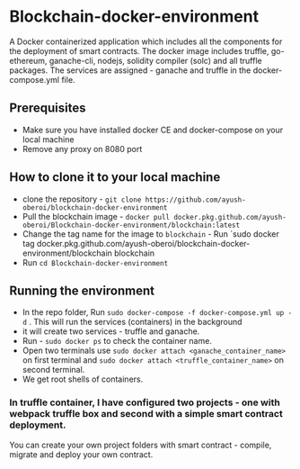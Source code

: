 # Blockchain-docker-environment

A Docker containerized application which includes all the components for the deployment of smart contracts. 
The docker image includes truffle, go-ethereum, ganache-cli, nodejs, solidity compiler (solc) and all truffle packages.
The services are assigned - ganache and truffle in the docker-compose.yml file.

## Prerequisites

- Make sure you have installed docker CE and docker-compose on your local machine
- Remove any proxy on 8080 port


## How to clone it to your local machine

- clone the repository - `git clone https://github.com/ayush-oberoi/blockchain-docker-environment`
- Pull the blockchain image - `docker pull docker.pkg.github.com/ayush-oberoi/Blockchain-docker-environment/blockchain:latest`
- Change the tag name for the image to `blockchain` - 
  Run `sudo docker tag docker.pkg.github.com/ayush-oberoi/blockchain-docker-environment/blockchain blockchain
- Run `cd Blockchain-docker-environment`

## Running the environment

- In the repo folder, Run `sudo docker-compose -f docker-compose.yml up -d` . This will run the services (containers) in the background
- it will create two services - truffle and ganache.
- Run - `sudo docker ps` to check the container name.
- Open two terminals use `sudo docker attach <ganache_container_name>` on first terminal and `sudo docker attach <truffle_container_name>` on second terminal.
- We get root shells of containers. 

### In truffle container, I have configured two projects - one with webpack truffle box and second with a simple smart contract deployment.
You can create your own project folders with smart contract - compile, migrate and deploy your own contract.
